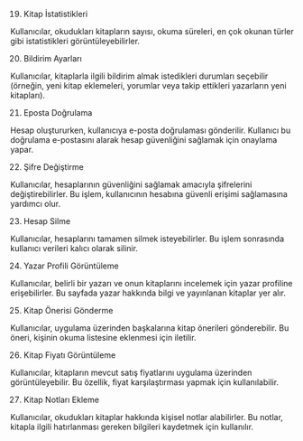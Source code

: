 19. Kitap İstatistikleri

Kullanıcılar, okudukları kitapların sayısı, okuma süreleri, en çok okunan türler gibi istatistikleri görüntüleyebilirler.

20. Bildirim Ayarları

Kullanıcılar, kitaplarla ilgili bildirim almak istedikleri durumları seçebilir (örneğin, yeni kitap eklemeleri, yorumlar veya takip ettikleri yazarların yeni kitapları).

21. Eposta Doğrulama

Hesap oluştururken, kullanıcıya e-posta doğrulaması gönderilir. Kullanıcı bu doğrulama e-postasını alarak hesap güvenliğini sağlamak için onaylama yapar.

22. Şifre Değiştirme

Kullanıcılar, hesaplarının güvenliğini sağlamak amacıyla şifrelerini değiştirebilirler. Bu işlem, kullanıcının hesabına güvenli erişimi sağlamasına yardımcı olur.

23. Hesap Silme

Kullanıcılar, hesaplarını tamamen silmek isteyebilirler. Bu işlem sonrasında kullanıcı verileri kalıcı olarak silinir.

24. Yazar Profili Görüntüleme

Kullanıcılar, belirli bir yazarı ve onun kitaplarını incelemek için yazar profiline erişebilirler. Bu sayfada yazar hakkında bilgi ve yayınlanan kitaplar yer alır.

25. Kitap Önerisi Gönderme

Kullanıcılar, uygulama üzerinden başkalarına kitap önerileri gönderebilir. Bu öneri, kişinin okuma listesine eklenmesi için iletilir.

26. Kitap Fiyatı Görüntüleme

Kullanıcılar, kitapların mevcut satış fiyatlarını uygulama üzerinden görüntüleyebilir. Bu özellik, fiyat karşılaştırması yapmak için kullanılabilir.

27. Kitap Notları Ekleme

Kullanıcılar, okudukları kitaplar hakkında kişisel notlar alabilirler. Bu notlar, kitapla ilgili hatırlanması gereken bilgileri kaydetmek için kullanılır.
